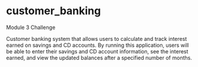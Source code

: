 # customer_banking
Module 3 Challenge

Customer banking system that allows users to calculate and track interest earned on savings and CD accounts. 
By running this application, users will be able to enter their savings and CD account information, see the interest earned, and view the updated balances after a specified number of months.


